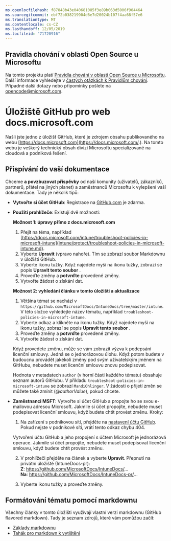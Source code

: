 ```yaml
---
ms.openlocfilehash: f87848b43e040681085f3e89b063d5006f904464
ms.sourcegitcommit: ebf72b038219904d6e7d20024b107f4aa68f57e6
ms.translationtype: MT
ms.contentlocale: cs-CZ
ms.lasthandoff: 12/05/2019
ms.locfileid: "71720916"
---
```

## <a name="microsoft-open-source-code-of-conduct"></a>Pravidla chování v oblasti Open Source u Microsoftu

Na tomto projektu platí [Pravidla chování v oblasti Open Source u Microsoftu](https://opensource.microsoft.com/codeofconduct/).
Další informace vyhledejte v [častých otázkách k Pravidlům chování](https://opensource.microsoft.com/codeofconduct/faq/). Případné další dotazy nebo připomínky pošlete na [opencode@microsoft.com](mailto:opencode@microsoft.com).

# <a name="docsmicrosoftcom-github-repository"></a>Úložiště GitHub pro web docs.microsoft.com

Našli jste jedno z úložišť GitHub, které je zdrojem obsahu publikovaného na webu [https://docs.microsoft.com](https://docs.microsoft.com/.). Na tomto webu je veškerý technický obsah divizi Microsoftu specializované na cloudová a podniková řešení.

## <a name="contribute-to-your-documentation"></a>Přispívání do vaší dokumentace
Chceme **a povzbuzovat příspěvky** od naší komunity (uživatelů, zákazníků, partnerů, přátel na jiných planet) a zaměstnanců Microsoftu k vylepšení vaší dokumentace. Tady je několik tipů:

* **Vytvořte si účet GitHub**: Registrace na [GitHub.com](https://www.github.com) je zdarma.

* **Použití prohlížeče**: Existují dvě možnosti: 

    **Možnost 1: úpravy přímo z docs.microsoft.com**  
    1. Přejít na téma, například [https://docs.microsoft.com/intune/troubleshoot-policies-in-microsoft-intune](intune/protect/troubleshoot-policies-in-microsoft-intune.md). 
    2. Vyberte **Upravit** (vpravo nahoře). Tím se zobrazí soubor Markdownu v úložišti GitHub.
    3. Vyberte ikonu tužky. Když najedete myší na ikonu tužky, zobrazí se popis **Upravit tento soubor** . 
    4. Proveďte změny a **potvrďte** provedené změny. 
    5. Vytvořte žádost o získání dat.
    
    **Možnost 2: vyhledání článku v tomto úložišti a aktualizace**  
    1. Většina témat se nachází v `https://github.com/MicrosoftDocs/IntuneDocs/tree/master/intune`. V této složce vyhledejte název tématu, například `troubleshoot-policies-in-microsoft-intune`. 
    2. Vyberte odkaz a klikněte na ikonu tužky. Když najedete myší na ikonu tužky, zobrazí se popis **Upravit tento soubor** . 
    3. Proveďte změny a **potvrďte** provedené změny. 
    4. Vytvořte žádost o získání dat. 

  Když provedete změnu, může se vám zobrazit výzva k podepsání licenční smlouvy. Jedná se o jednorázovou úlohu. Když potom budete v budoucnu provádět jakékoli změny pod svým uživatelským jménem na GitHubu, nebudete muset licenční smlouvu znovu podepisovat. 
  
  Hodnota v metadatech `author` (v horní části každého tématu) obsahuje seznam autorů GitHubu. V příkladu `troubleshoot-policies-in-microsoft-intune` se zobrazí `MandiOhlinger`. V žádosti o přijetí změn se můžete také zmínit (@*authorValue*), pokud chcete.
  
* **Zaměstnanci MSFT**: Vytvořte si účet GitHub a propojte ho se svou e-mailovou adresou Microsoft. Jakmile si účet propojíte, nebudete muset podepisovat licenční smlouvu, když budete chtít provést změnu. Kroky:

  1. Na zařízení s podnikovou sítí, přejděte na [nastavení účtu GitHub](https://review.docs.microsoft.com/en-us/help/contribute/contribute-get-started-setup-github?branch=master). Pokud nejste v podnikové síti, vrátí tento odkaz chybu 404.
  
    Vytvoření účtu GitHub a jeho propojení s účtem Microsoft je jednorázová operace. Jakmile si účet propojíte, nebudete muset podepisovat licenční smlouvu, když budete chtít provést změnu. 

  2. V prohlížeči přejděte na článek a vyberte **Upravit**. Přepnutí na privátní úložiště (IntuneDocs-pr):  
    **Z**: https://github.com/MicrosoftDocs/IntuneDocs/...  
    **Na**: https://github.com/MicrosoftDocs/IntuneDocs-pr/...
  
  3. Vyberte ikonu tužky a proveďte změny. 

## <a name="use-markdown-to-format-your-topic"></a>Formátování tématu pomocí markdownu
Všechny články v tomto úložišti využívají vlastní verzi markdownu (GitHub flavored markdown). Tady je seznam zdrojů, které vám pomůžou začít:

* [Základy markdownu](https://help.github.com/articles/basic-writing-and-formatting-syntax/)
* [Tahák pro markdown k vytištění](https://guides.github.com/pdfs/markdown-cheatsheet-online.pdf)

